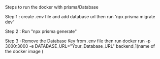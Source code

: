 Steps to run the docker with prisma/Database

Step 1 :
    create .env file and add database url 
    then run 'npx prisma migrate dev'

Step 2 :
    Run "npx prisma generate"

Step 3 :
    Remove the Database Key from .env file 
    then run  docker run -p 3000:3000 -e DATABASE_URL="Your_Database_URL" backend_1(name of the docker image )